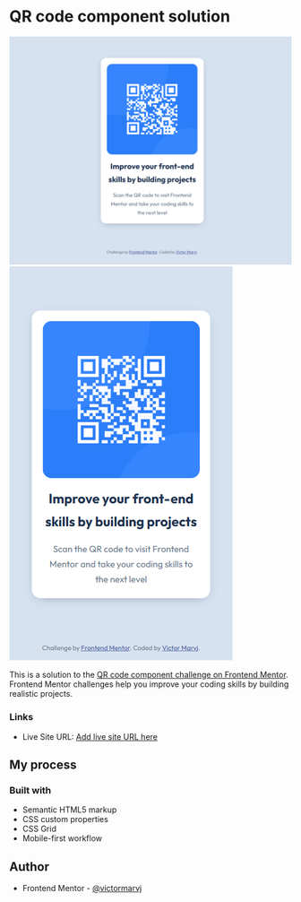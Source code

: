 # QR code component solution

![Design preview for the QR code component coding challenge: Desktop view](./screenshot-1.png)
![Design preview for the QR code component coding challenge: Mobile view](./screenshot-2.png)

This is a solution to the [QR code component challenge on Frontend Mentor](https://www.frontendmentor.io/challenges/qr-code-component-iux_sIO_H). Frontend Mentor challenges help you improve your coding skills by building realistic projects.

### Links

- Live Site URL: [Add live site URL here](https://your-live-site-url.com)

## My process

### Built with

- Semantic HTML5 markup
- CSS custom properties
- CSS Grid
- Mobile-first workflow

## Author

- Frontend Mentor - [@victormarvj](https://www.frontendmentor.io/profile/victormarvj)
